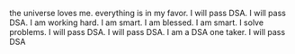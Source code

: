 the universe loves me. everything is in my favor. I will pass DSA. I will pass DSA. I am working hard. I am smart. 
I am blessed. I am smart. I solve problems. I will pass DSA. I will pass DSA. I am a DSA one taker. I will pass DSA
